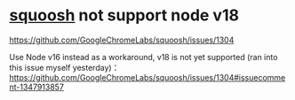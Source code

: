# [squoosh](https://github.com/GoogleChromeLabs/squoosh) not support node v18

https://github.com/GoogleChromeLabs/squoosh/issues/1304

Use Node v16 instead as a workaround, v18 is not yet supported (ran into this issue myself yesterday)：https://github.com/GoogleChromeLabs/squoosh/issues/1304#issuecomment-1347913857